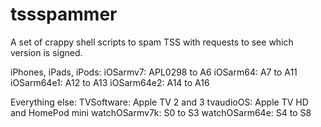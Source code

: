 # tssspammer
A set of crappy shell scripts to spam TSS with requests to see which version is signed.

iPhones, iPads, iPods: 
iOSarmv7: APL0298 to A6
iOSarm64: A7 to A11
iOSarm64e1: A12 to A13
iOSarm64e2: A14 to A16

Everything else:
TVSoftware: Apple TV 2 and 3
tvaudioOS: Apple TV HD and HomePod mini
watchOSarmv7k: S0 to S3
watchOSarm64e: S4 to S8

